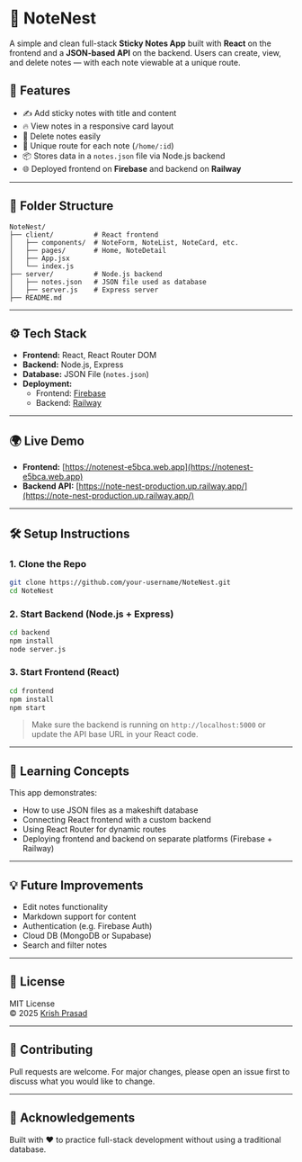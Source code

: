 # 📝 NoteNest

A simple and clean full-stack **Sticky Notes App** built with **React** on the frontend and a **JSON-based API** on the backend. Users can create, view, and delete notes — with each note viewable at a unique route.

## 🚀 Features

- ✍️ Add sticky notes with title and content  
- 🔥 View notes in a responsive card layout  
- 🧹 Delete notes easily  
- 🔗 Unique route for each note (`/home/:id`)  
- 📦 Stores data in a `notes.json` file via Node.js backend  
- 🌐 Deployed frontend on **Firebase** and backend on **Railway**  

---

## 📁 Folder Structure

```
NoteNest/
├── client/          # React frontend
│   ├── components/  # NoteForm, NoteList, NoteCard, etc.
│   ├── pages/       # Home, NoteDetail
│   ├── App.jsx
│   └── index.js
├── server/          # Node.js backend
│   ├── notes.json   # JSON file used as database
│   ├── server.js    # Express server
├── README.md
```

---

## ⚙️ Tech Stack

- **Frontend:** React, React Router DOM  
- **Backend:** Node.js, Express  
- **Database:** JSON File (`notes.json`)  
- **Deployment:**
  - Frontend: [Firebase](https://firebase.google.com/)
  - Backend: [Railway](https://railway.com/)

---

## 🌍 Live Demo

- **Frontend:** [https://notenest-e5bca.web.app](https://notenest-e5bca.web.app)  
- **Backend API:** [https://note-nest-production.up.railway.app/](https://note-nest-production.up.railway.app/)

---

## 🛠️ Setup Instructions

### 1. Clone the Repo
```bash
git clone https://github.com/your-username/NoteNest.git
cd NoteNest
```

### 2. Start Backend (Node.js + Express)
```bash
cd backend
npm install
node server.js
```

### 3. Start Frontend (React)
```bash
cd frontend
npm install
npm start
```

> Make sure the backend is running on `http://localhost:5000` or update the API base URL in your React code.

---

## 🧠 Learning Concepts

This app demonstrates:

- How to use JSON files as a makeshift database  
- Connecting React frontend with a custom backend  
- Using React Router for dynamic routes  
- Deploying frontend and backend on separate platforms (Firebase + Railway)  

---

## 💡 Future Improvements

- Edit notes functionality  
- Markdown support for content  
- Authentication (e.g. Firebase Auth)  
- Cloud DB (MongoDB or Supabase)  
- Search and filter notes  

---

## 📜 License

MIT License  
© 2025 [Krish Prasad](https://github.com/gitKrishh)

---

## 🤝 Contributing

Pull requests are welcome. For major changes, please open an issue first to discuss what you would like to change.

---

## 🙏 Acknowledgements

Built with ❤️ to practice full-stack development without using a traditional database.

